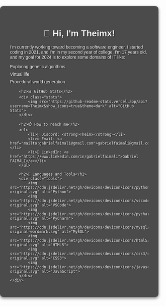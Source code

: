 <!DOCTYPE html>
<html lang="en">
<head>
    <meta charset="UTF-8">
    <meta name="viewport" content="width=device-width, initial-scale=1.0">
    <title>Theimx GitHub Profile</title>
    <style>
        body {
            margin: 0;
            padding: 0;
            font-family: Arial, sans-serif;
            background: url('https://github.com/Theimx/Ressources/blob/main/GithubBG/Capture%20d%27%C3%A9cran%202024-11-17%20183329.png?raw=true') no-repeat center center fixed;
            background-size: cover;
            color: white;
            text-shadow: 1px 1px 2px black;
        }
        .container {
            padding: 2rem;
            background: rgba(0, 0, 0, 0.7); /* Ajout d'un fond semi-transparent */
            border-radius: 10px;
            max-width: 800px;
            margin: 2rem auto;
            box-shadow: 0 4px 10px rgba(0, 0, 0, 0.5);
        }
        h1, h2 {
            text-align: center;
        }
        ul {
            list-style-type: none;
            padding: 0;
        }
        ul li {
            margin: 0.5rem 0;
        }
        .tools {
            display: flex;
            justify-content: center;
            gap: 10px;
            flex-wrap: wrap;
        }
        .tools img {
            width: 40px;
            height: 40px;
        }
        .stats img {
            display: block;
            margin: 1rem auto;
        }
        a {
            color: #76c7c0;
            text-decoration: none;
        }
        a:hover {
            text-decoration: underline;
        }
    </style>
</head>
<body>
    <div class="container">
        <h1>👋 Hi, I'm Theimx!</h1>
        <p>
            I'm currently working toward becoming a software engineer. I started coding in 2021, and I'm in my second year of college. 
            I'm 17 years old, and my goal for 2024 is to explore some domains of IT like:
        </p>
        <ul>
            <li>Exploring genetic algorithms</li>
            <li>Virtual life</li>
            <li>Procedural world generation</li>
        </ul>

        <h2>📊 GitHub Stats</h2>
        <div class="stats">
            <img src="https://github-readme-stats.vercel.app/api?username=Theimx&show_icons=true&theme=dark" alt="GitHub Stats">
        </div>

        <h2>📫 How to reach me</h2>
        <ul>
            <li>💬 Discord: <strong>Theimx</strong></li>
            <li>✉️ Email: <a href="mailto:gabrielfaimali@gmail.com">gabrielfaimali@gmail.com</a></li>
            <li>💼 LinkedIn: <a href="https://www.linkedin.com/in/gabrielfaimali">Gabriel FAIMALI</a></li>
        </ul>

        <h2>🔧 Languages and Tools</h2>
        <div class="tools">
            <img src="https://cdn.jsdelivr.net/gh/devicons/devicon/icons/python/python-original.svg" alt="Python">
            <img src="https://cdn.jsdelivr.net/gh/devicons/devicon/icons/vscode/vscode-original.svg" alt="VSCode">
            <img src="https://cdn.jsdelivr.net/gh/devicons/devicon/icons/pycharm/pycharm-original.svg" alt="PyCharm">
            <img src="https://cdn.jsdelivr.net/gh/devicons/devicon/icons/mysql/mysql-original-wordmark.svg" alt="MySQL">
            <img src="https://cdn.jsdelivr.net/gh/devicons/devicon/icons/html5/html5-original.svg" alt="HTML5">
            <img src="https://cdn.jsdelivr.net/gh/devicons/devicon/icons/css3/css3-original.svg" alt="CSS3">
            <img src="https://cdn.jsdelivr.net/gh/devicons/devicon/icons/javascript/javascript-original.svg" alt="JavaScript">
        </div>
    </div>
</body>
</html>
